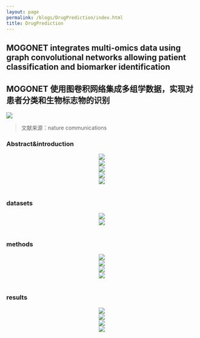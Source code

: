 ```yaml
---
layout: page
permalink: /blogs/DrugPrediction/index.html
title: DrugPrediction
---
```


## MOGONET integrates multi-omics data using graph convolutional networks allowing patient classification and biomarker identification

## **MOGONET 使用图卷积网络集成多组学数据，实现对患者分类和生物标志物的识别**

<div align=left>
<img src="https://Lilian-tju.github.io/blogs/img/mogonet/幻灯片2.jpg">
</div>

> 文献来源：nature communications

### Abstract&introduction

<div align=center>
<img src="https://Lilian-tju.github.io/blogs/img/mogonet/幻灯片4.jpg"><br>
<img src="https://Lilian-tju.github.io/blogs/img/mogonet/幻灯片5.jpg"><br>
<img src="https://Lilian-tju.github.io/blogs/img/mogonet/幻灯片6.jpg"><br>
<img src="https://Lilian-tju.github.io/blogs/img/mogonet/幻灯片7.jpg"><br>
<img src="https://Lilian-tju.github.io/blogs/img/mogonet/幻灯片3.jpg"><br>
</div>
<br>

### datasets

<div align=center>
<img src="https://Lilian-tju.github.io/blogs/img/mogonet/幻灯片8.jpg"><br>
<img src="https://Lilian-tju.github.io/blogs/img/mogonet/幻灯片9.jpg"><br>
</div>
<br>

### methods

<div align=center>
<img src="https://Lilian-tju.github.io/blogs/img/mogonet/幻灯片10.jpg"><br>
<img src="https://Lilian-tju.github.io/blogs/img/mogonet/幻灯片11.jpg"><br>
<img src="https://Lilian-tju.github.io/blogs/img/mogonet/幻灯片12.jpg"><br>
<img src="https://Lilian-tju.github.io/blogs/img/mogonet/幻灯片13.jpg"><br>
</div>
<br>

### results

<div align=center>
<img src="https://Lilian-tju.github.io/blogs/img/mogonet/幻灯片14.jpg"><br>
<img src="https://Lilian-tju.github.io/blogs/img/mogonet/幻灯片15.jpg"><br>
<img src="https://Lilian-tju.github.io/blogs/img/mogonet/幻灯片16.jpg"><br>
<img src="https://Lilian-tju.github.io/blogs/img/mogonet/幻灯片17.jpg"><br>
</div>
<br>
